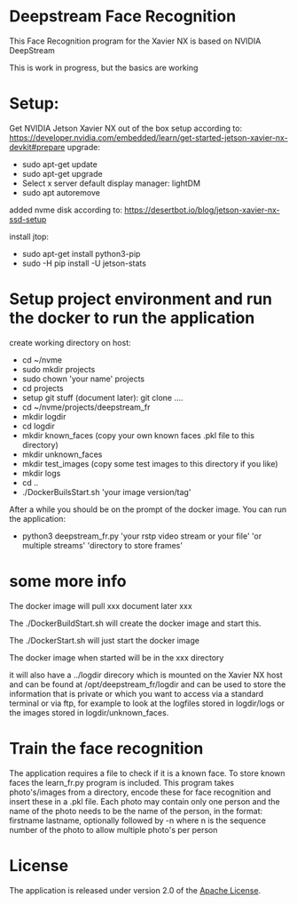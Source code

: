 # Deepstream Face Recognition
This Face Recognition program for the Xavier NX is based on NVIDIA DeepStream

This is work in progress, but the basics are working

# Setup:
Get NVIDIA Jetson Xavier NX out of the box
setup according to: https://developer.nvidia.com/embedded/learn/get-started-jetson-xavier-nx-devkit#prepare
upgrade:
- sudo apt-get update
- sudo apt-get upgrade
- Select x server default display manager: lightDM
- sudo apt autoremove

added nvme disk according to: https://desertbot.io/blog/jetson-xavier-nx-ssd-setup

install jtop:
- sudo apt-get install python3-pip
- sudo -H pip install -U jetson-stats

# Setup project environment and run the docker to run the application
create working directory on host:
- cd ~/nvme
- sudo mkdir projects
- sudo chown 'your name' projects
- cd projects
- setup git stuff (document later): git clone ....
- cd ~/nvme/projects/deepstream_fr
- mkdir logdir
- cd logdir
- mkdir known_faces
(copy your own known faces .pkl file to this directory)
- mkdir unknown_faces
- mkdir test_images
(copy some test images to this directory if you like)
- mkdir logs
- cd ..
- ./DockerBuilsStart.sh 'your image version/tag'

After a while you should be on the prompt of the docker image. You can run the application: 
- python3 deepstream_fr.py 'your rstp video stream or your file' 'or multiple streams' 'directory to store frames'

# some more info
The docker image will pull xxx document later xxx

The ./DockerBuildStart.sh will create the docker image and start this.

The ./DockerStart.sh will just start the docker image

The docker image when started will be in the xxx directory

it will also have a ../logdir direcory which is mounted on the Xavier NX host and can be found at /opt/deepstream_fr/logdir and can be used to store the information that is private or which you want to access via a standard terminal or via ftp, for example to look at the logfiles stored in logdir/logs or the images stored in logdir/unknown_faces.

# Train the face recognition
The application requires a file to check if it is a known face. To store known faces the learn_fr.py program is included. This program takes photo's/images from a directory, encode these for face recognition and insert these in a .pkl file. Each photo may contain only one person and the name of the photo needs to be the name of the person, in the format: firstname lastname, optionally followed by -n where n is the sequence number of the photo to allow multiple photo's per person

# License
The application is released under version 2.0 of the [Apache License](https://www.apache.org/licenses/LICENSE-2.0).
